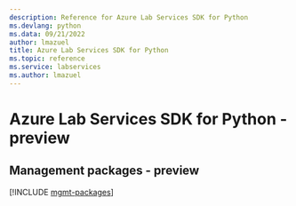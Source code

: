 ```yaml
---
description: Reference for Azure Lab Services SDK for Python
ms.devlang: python
ms.data: 09/21/2022
author: lmazuel
title: Azure Lab Services SDK for Python
ms.topic: reference
ms.service: labservices
ms.author: lmazuel
---
```

# Azure Lab Services SDK for Python - preview

## Management packages - preview
[!INCLUDE [mgmt-packages](lab-services-mgmt-index.md)]
